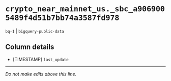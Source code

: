 # `crypto_near_mainnet_us._sbc_a9069005489f4d51b7bb74a3587fd978`
`bq-1` | `bigquery-public-data`

## Column details
* [TIMESTAMP] `last_update`

-------------------------------------------------------------------------------
*Do not make edits above this line.*
